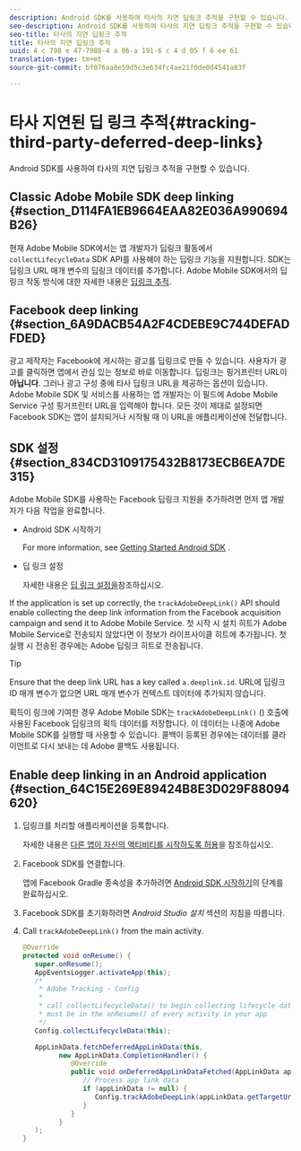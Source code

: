 ```yaml
---
description: Android SDK를 사용하여 타사의 지연 딥링크 추적을 구현할 수 있습니다.
seo-description: Android SDK를 사용하여 타사의 지연 딥링크 추적을 구현할 수 있습니다.
seo-title: 타사의 지연 딥링크 추적
title: 타사의 지연 딥링크 추적
uuid: 4 c 798 e 47-7988-4 a 06-a 191-6 c 4 d 05 f 6 ee 61
translation-type: tm+mt
source-git-commit: bf076aa8e59d5c3e634fc4ae21f0de0d4541a83f

---
```



# 타사 지연된 딥 링크 추적{#tracking-third-party-deferred-deep-links}

Android SDK를 사용하여 타사의 지연 딥링크 추적을 구현할 수 있습니다.

## Classic Adobe Mobile SDK deep linking {#section_D114FA1EB9664EAA82E036A990694B26}

현재 Adobe Mobile SDK에서는 앱 개발자가 딥링크 활동에서 `collectLifecycleData` SDK API를 사용해야 하는 딥링크 기능을 지원합니다. SDK는 딥링크 URL 매개 변수의 딥링크 데이터를 추가합니다. Adobe Mobile SDK에서의 딥링크 작동 방식에 대한 자세한 내용은 [딥링크 추적](/help/android/acquisition-main/tracking-deep-links/tracking-deep-links.md).

## Facebook deep linking {#section_6A9DACB54A2F4CDEBE9C744DEFADFDED}

광고 제작자는 Facebook에 게시하는 광고를 딥링크로 만들 수 있습니다. 사용자가 광고를 클릭하면 앱에서 관심 있는 정보로 바로 이동합니다. 딥링크는 핑거프린터 URL이 **아닙니다**. 그러나 광고 구성 중에 타사 딥링크 URL을 제공하는 옵션이 있습니다. Adobe Mobile SDK 및 서비스를 사용하는 앱 개발자는 이 필드에 Adobe Mobile Service 구성 핑거프린터 URL을 입력해야 합니다. 모든 것이 제대로 설정되면 Facebook SDK는 앱이 설치되거나 시작될 때 이 URL을 애플리케이션에 전달합니다.

## SDK 설정 {#section_834CD3109175432B8173ECB6EA7DE315}

Adobe Mobile SDK를 사용하는 Facebook 딥링크 지원을 추가하려면 먼저 앱 개발자가 다음 작업을 완료합니다.

* Android SDK 시작하기

   For more information, see [Getting Started Android SDK](https://developers.facebook.com/docs/android/getting-started) .

* 딥 링크 설정

   자세한 내용은 [딥 링크 설정을](https://developers.facebook.com/docs/app-ads/deep-linking#os)참조하십시오.

If the application is set up correctly, the `trackAdobeDeepLink()` API should enable collecting the deep link information from the Facebook acquisition campaign and send it to Adobe Mobile Service. 첫 시작 시 설치 히트가 Adobe Mobile Service로 전송되지 않았다면 이 정보가 라이프사이클 히트에 추가됩니다. 첫 실행 시 전송된 경우에는 Adobe 딥링크 히트로 전송됩니다.

>[!TIP]
>
>Ensure that the deep link URL has a key called `a.deeplink.id`. URL에 딥링크 ID 매개 변수가 없으면 URL 매개 변수가 컨텍스트 데이터에 추가되지 않습니다.

획득이 링크에 기여한 경우 Adobe Mobile SDK는 `trackAdobeDeepLink()` () 호출에 사용된 Facebook 딥링크의 획득 데이터를 저장합니다. 이 데이터는 나중에 Adobe Mobile SDK를 실행할 때 사용할 수 있습니다. 콜백이 등록된 경우에는 데이터를 클라이언트로 다시 보내는 데 Adobe 콜백도 사용됩니다.

## Enable deep linking in an Android application {#section_64C15E269E89424B8E3D029F88094620}

1. 딥링크를 처리할 애플리케이션을 등록합니다.

   자세한 내용은 [다른 앱이 자신의 액티비티를 시작하도록 허용](https://developer.android.com/training/basics/intents/filters.html)을 참조하십시오.

1. Facebook SDK를 연결합니다.

   앱에 Facebook Gradle 종속성을 추가하려면 [Android SDK 시작하기](https://developers.facebook.com/docs/android/getting-started)의 단계를 완료하십시오.

1. Facebook SDK를 초기화하려면 *Android Studio 설치* 섹션의 지침을 따릅니다.
1. Call `trackAdobeDeepLink()` from the main activity.

   ```java
   @Override 
   protected void onResume() { 
      super.onResume(); 
      AppEventsLogger.activateApp(this); 
      /* 
       * Adobe Tracking - Config 
       * 
       * call collectLifecycleData() to begin collecting lifecycle data 
       * must be in the onResume() of every activity in your app 
       */ 
      Config.collectLifecycleData(this);
   
      AppLinkData.fetchDeferredAppLinkData(this, 
            new AppLinkData.CompletionHandler() { 
               @Override 
               public void onDeferredAppLinkDataFetched(AppLinkData appLinkData) { 
                  // Process app link data 
                  if (appLinkData != null) { 
                     Config.trackAdobeDeepLink(appLinkData.getTargetUri()); 
                  } 
               } 
            } 
      ); 
   }
   ```

